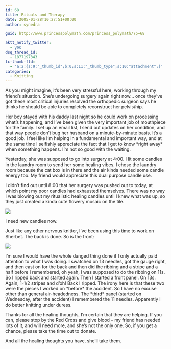 ```yaml
---
id: 68
title: Rituals and Therapy
date: 2005-01-28T10:27:51+00:00
author: synedra

guid: http://www.princesspolymath.com/princess_polymath/?p=68

aktt_notify_twitter:
  - yes
dsq_thread_id:
  - 1877197343
tc-thumb-fld:
  - 'a:2:{s:9:"_thumb_id";b:0;s:11:"_thumb_type";s:10:"attachment";}'
categories:
  - Knitting
---
```

As you might imagine, it&#8217;s been very stressful here, working through my friend&#8217;s situation. She&#8217;s undergoing surgery again right now&#8230; once they&#8217;ve got these most critical injuries resolved the orthopedic surgeon says he thinks he should be able to completely reconstruct her pelvis/hip.
  
Her boy stayed with his daddy last night so he could work on processing what&#8217;s happening, and I&#8217;ve been given the very important job of mouthpiece for the family. I set up an email list, I send out updates on her condition, and that way people don&#8217;t bug her husband on a minute-by-minute basis. It&#8217;s a good job. I feel like I&#8217;m helping in a fundamental and important way, and at the same time I selfishly appreciate the fact that I get to know \*right away\* when something happens. I&#8217;m not so good with the waiting.
  
Yesterday, she was supposed to go into surgery at 4:00. I lit some candles in the laundry room to send her some healing vibes. I chose the laundry room because the cat box is in there and the air kinda needed some candle energy too. My friend would appreciate this dual purpose candle use.
  
I didn&#8217;t find out until 8:00 that her surgery was pushed out to today, at which point my poor candles had exhausted themselves. There was no way I was blowing out my ritualistic healing candles until I knew what was up, so they just created a kinda cute flowery mosaic on the tile.
  
![](http://www.perlgoddess.com/blog/images/candles.jpg)
  
I need new candles now.
  
Just like any other nervous knitter, I&#8217;ve been using this time to work on Sherbet. The back is done. So is the front:
  
![](http://www.perlgoddess.com/blog/images/front.jpg)
  
I&#8217;m sure I would have the whole danged thing done if I only actually paid attention to what I was doing. I swatched on 13 needles, got the gauge right, and then cast on for the back and then did the ribbing and a stripe and a half before I remembered, oh yeah, I was supposed to do the ribbing on 11s. So I ripped back and started again. Then I started a front panel. On 13s. Again, 1-1/2 stripes and d&#8217;oh! Back I ripped. The irony here is that these two were the pieces I worked on \*before\* the accident. So I have no excuse other than general air-headedness. The \*third\* panel (started on Wednesday, after the accident) I remembered the 11 needles. Apparently I do better knitting under duress.
  
Thanks for all the healing thoughts, I&#8217;m certain that they are helping. If you can, please stop by the Red Cross and give blood &#8211; my friend has needed lots of it, and will need more, and she&#8217;s not the only one. So, if you get a chance, please take the time out to donate.
  
And all the healing thoughts you have, she&#8217;ll take them.